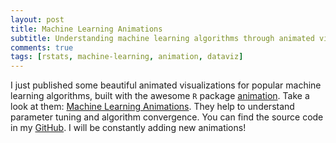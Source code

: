 ```yaml
---
layout: post
title: Machine Learning Animations
subtitle: Understanding machine learning algorithms through animated visualizations
comments: true
tags: [rstats, machine-learning, animation, dataviz]
---
```


I just published some beautiful animated visualizations for popular machine learning algorithms, built with the awesome `R` package [animation](https://github.com/yihui/animation). Take a look at them: [Machine Learning Animations](https://davpinto.github.io/ml-simulations). They help to understand parameter tuning and algorithm convergence. You can find the source code in my [GitHub](https://github.com/davpinto/ml-simulations). I will be constantly adding new animations!
